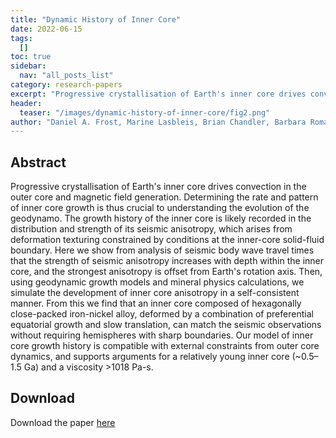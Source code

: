 ```yaml
---
title: "Dynamic History of Inner Core"
date: 2022-06-15
tags:
  []
toc: true
sidebar:
  nav: "all_posts_list"
category: research-papers
excerpt: "Progressive crystallisation of Earth's inner core drives convection in the outer core and magnetic field generation. Determining the rate and pattern of inner core growth is thus crucial to understanding the evolution of the geodynamo."
header:
  teaser: "/images/dynamic-history-of-inner-core/fig2.png"
author: "Daniel A. Frost, Marine Lasbleis, Brian Chandler, Barbara Romanowicz"
---
```



## Abstract

Progressive crystallisation of Earth's inner core drives convection in the outer core and magnetic field generation. Determining the rate and pattern of inner core growth is thus crucial to understanding the evolution of the geodynamo. The growth history of the inner core is likely recorded in the distribution and strength of its seismic anisotropy, which arises from deformation texturing constrained by conditions at the inner-core solid-fluid boundary. Here we show from analysis of seismic body wave travel times that the strength of seismic anisotropy increases with depth within the inner core, and the strongest anisotropy is offset from Earth's rotation axis. Then, using geodynamic growth models and mineral physics calculations, we simulate the development of inner core anisotropy in a self-consistent manner. From this we find that an inner core composed of hexagonally close-packed iron-nickel alloy, deformed by a combination of preferential equatorial growth and slow translation, can match the seismic observations without requiring hemispheres with sharp boundaries. Our model of inner core growth history is compatible with external constraints from outer core dynamics, and supports arguments for a relatively young inner core (~0.5–1.5 Ga) and a viscosity >1018 Pa-s.

## Download
Download the paper <a href="https://www.nature.com/articles/s41561-021-00761-w" class="btn btn--success">here</a>

